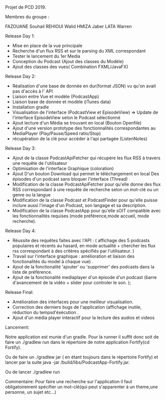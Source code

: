 Projet de PCD 2019.




Membres du groupe : 

FAZOUANE Souhail
REHIOUI Walid
HMIZA Jaber 
LATA Warren





Release Day 1:
 * Mise en place de la vue principale
 * Recherche d'un flux RSS et sur le parsing du XML correspondant
 * Tester le lancement du 1er Media
 * Conception du Podcast (Ajout des classes du Modèle)
 * Ajout des classes des vues( Combination FXML/JavaFX)

Release Day 2:
 * Réalisation d'une base de donnée en dur(format JSON) vu qu'on avait pas d'accès à l' API
 * Liaison entre Vue et modèle (PodcastApp)
 * Liaison base de donnée et modèle (iTunes data)
 * Installation gradle
 * Visualisation de l'interface (PodcastView et EpisodeView) => Update de l'interface EpisodeView selon le Podcast sélectionné
 * Ajout lecture d'un Média se trouvant en local (Bouton Openfile)
 * Ajout d'une version prototype des fonctionnalités correspondantes au MediaPlayer (Play/Pause/Speed ratio/Stop)
 * récupération de la clé pour accéder à l'api partagée (ListenNotes)

Release Day 3:
 * Ajout de la classe PodcastApiFetcher qui récupère les flux RSS à travers une requête de l'utilisateur
 * Optimisation de l'interface Graphique (coloration)
 * Ajout D'un bouton Download qui permet le téléchargement en local Des épisodes d'un podcast sans bloquer l'interface (Thread)
 * Modification de la classe PodcastApiFetcher pour qu'elle donne des flux RSS correspondant à une requête de recherche selon un mot-clé ou un genre ou la langue
 * Modification de la classe Podcast et PodcastFinder pour qu'elle puisse inclure aussi l'image d'un Podcast, son langage et sa description.
 * Modification de la classe PodcastApp pour qu'elle sOIT compatible avec les fonctionnalités requises (mode préférence,mode accueil, mode recherche).

Release Day 4:
 * Réussite des requêtes faites avec l'API : ( affichage des 5 podcasts populaires et récents au hasard, en mode actualité + chercher les flux rss correspondant
 	à des critères spécifiés par l'utilisateur. ) 
 * Travail sur l'interface graphique : amélioration et liaison des fonctionalités du model à chaque vue) . 
 * Ajout de la fonctionalité 'ajouter' ou 'supprimer' des podcasts dans la liste de préférence.
 * Ajout de la fonctionalité mediaplayer d'un épisode d'un podcast (barre d'avancement de la vidéo + slider pour controler le son. );
 

Release Final:
 * Amélioration des interfaces pour une meilleur visualisation. 
 * Correction des derniers bugs de  l'application (affichage inutile, réduction du tempsd'éxécution . 
 * Ajout d'un média player interactif pour la lecture des audios et videos
 

Lancement:
 
 Notre application est munie d'un gradle. Pour la runner il suffit donc soit de faire un ./gradlew run dans le répertoire de notre application Fortify(cd Fortify).

 Ou de faire un ./gradlew jar ( en étant toujours dans le répertoire Fortify) et lancer par la suite java -jar /build/libs/PodcastApp-Fortify.jar. 

Ou de lancer ./gradlew run
 
 Commentaire: Pour faire une recherche sur l'application il faut obligatoirement spécifier un mot-clé(qui peut s'apparenter à un theme,une personne, un sujet etc...)
